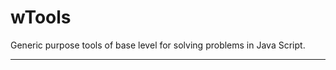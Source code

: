 # wTools

Generic purpose tools of base level for solving problems in Java Script.

_ _ _ _ _ _














































































































